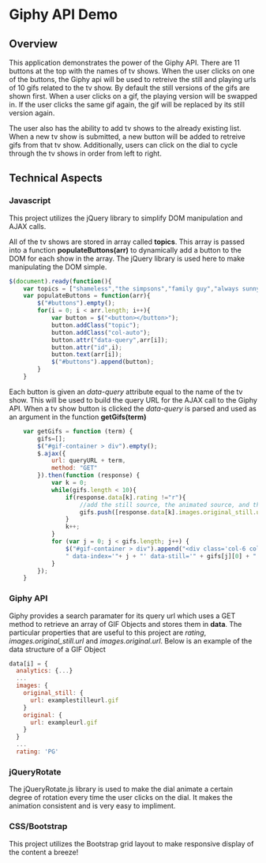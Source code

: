 # Giphy API Demo
## Overview
This application demonstrates the power of the Giphy API. There are 11 buttons at the top with the names of tv shows. When the user clicks on one of the buttons, the Giphy api will be used to retreive the still and playing urls of 10 gifs related to the tv show. By default the still versions of the gifs are shown first. When a user clicks on a gif, the playing version will be swapped in. If the user clicks the same gif again, the gif will be replaced by its still version again. 

The user also has the ability to add tv shows to the already existing list. When a new tv show is submitted, a new button will be added to retreive gifs from that tv show. Additionally, users can click on the dial to cycle through the tv shows in order from left to right. 
## Technical Aspects
### Javascript
This project utilizes the jQuery library to simplify DOM manipulation and AJAX calls.

All of the tv shows are stored in array called **topics**. This array is passed into a function **populateButtons(arr)** to dynamically add a button to the DOM for each show in the array. The jQuery library is used here to make manipulating the DOM simple. 
``` javascript
$(document).ready(function(){
    var topics = ["shameless","the simpsons","family guy","always sunny","breaking bad", ...];
    var populateButtons = function(arr){
        $("#buttons").empty();
        for(i = 0; i < arr.length; i++){
            var button = $("<button></button>");
            button.addClass("topic");
            button.addClass("col-auto");
            button.attr("data-query",arr[i]);
            button.attr("id",i);
            button.text(arr[i]);
            $("#buttons").append(button);
        }
    }
```
Each button is given an *data-query* attribute equal to the name of the tv show. This will be used to build the query URL for the AJAX call to the Giphy API. When a tv show button is clicked the *data-query* is parsed and used as an argument in the function **getGifs(term)** 
``` javascript
    var getGifs = function (term) {
        gifs=[];
        $("#gif-container > div").empty();
        $.ajax({
            url: queryURL + term,
            method: "GET"
        }).then(function (response) {
            var k = 0;
            while(gifs.length < 10){
                if(response.data[k].rating !="r"){
                    //add the still source, the animated source, and the rating to the gifs array
                    gifs.push([response.data[k].images.original_still.url, response.data[k].images.original.url, response.data[k].rating]);
                }
                k++;
            }
            for (var j = 0; j < gifs.length; j++) {
                $("#gif-container > div").append("<div class='col-6 col-sm-3'><h6 class='rating'> Rating: " + gifs[j][2] + "</h6> <img class='img-fluid aGif' src=" + gifs[j][0] +
                " data-index='"+ j + "' data-still='" + gifs[j][0] + "' data-anim='" + gifs[j][1] + "' />");
            }
        });
    }
```
### Giphy API
Giphy provides a search paramater for its query url which uses a GET method to retrieve an array of GIF Objects and stores them in **data**. The particular properties that are useful to this project are *rating*, *images.original_still.url* and *images.original.url*. Below is an example of the data structure of a GIF Object
``` javascript
data[i] = {
  analytics: {...}
  ...
  images: {
    original_still: { 
      url: examplestilleurl.gif
    }
    original: {
      url: exampleurl.gif
    }
  }
  ...
  rating: 'PG'
```
### jQueryRotate
The jQueryRotate.js library is used to make the dial animate a certain degree of rotation every time the user clicks on the dial. It makes the animation consistent and is very easy to impliment. 
### CSS/Bootstrap
This project utilizes the Bootstrap grid layout to make responsive display of the content a breeze! 
